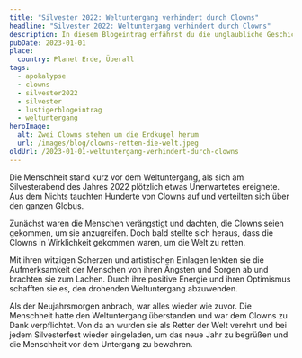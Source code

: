 ```yaml
---
title: "Silvester 2022: Weltuntergang verhindert durch Clowns"
headline: "Silvester 2022: Weltuntergang verhindert durch Clowns"
description: In diesem Blogeintrag erfährst du die unglaubliche Geschichte, wie eine Gruppe von Clowns die Apokalypse verhindert hat. Lese jetzt weiter.
pubDate: 2023-01-01
place:
  country: Planet Erde, Überall
tags:
  - apokalypse
  - clowns
  - silvester2022
  - silvester
  - lustigerblogeintrag
  - weltuntergang
heroImage:
  alt: Zwei Clowns stehen um die Erdkugel herum
  url: /images/blog/clowns-retten-die-welt.jpeg
oldUrl: /2023-01-01-weltuntergang-verhindert-durch-clowns
---
```


Die Menschheit stand kurz vor dem Weltuntergang, als sich am Silvesterabend des Jahres 2022 plötzlich etwas Unerwartetes ereignete. Aus dem Nichts tauchten Hunderte von Clowns auf und verteilten sich über den ganzen Globus.

Zunächst waren die Menschen verängstigt und dachten, die Clowns seien gekommen, um sie anzugreifen. Doch bald stellte sich heraus, dass die Clowns in Wirklichkeit gekommen waren, um die Welt zu retten.

Mit ihren witzigen Scherzen und artistischen Einlagen lenkten sie die Aufmerksamkeit der Menschen von ihren Ängsten und Sorgen ab und brachten sie zum Lachen. Durch ihre positive Energie und ihren Optimismus schafften sie es, den drohenden Weltuntergang abzuwenden.

Als der Neujahrsmorgen anbrach, war alles wieder wie zuvor. Die Menschheit hatte den Weltuntergang überstanden und war dem Clowns zu Dank verpflichtet. Von da an wurden sie als Retter der Welt verehrt und bei jedem Silvesterfest wieder eingeladen, um das neue Jahr zu begrüßen und die Menschheit vor dem Untergang zu bewahren.
